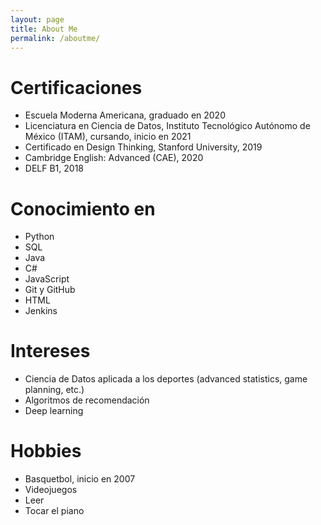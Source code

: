 ```yaml
---
layout: page
title: About Me
permalink: /aboutme/
---
```


# Certificaciones
 - Escuela Moderna Americana, graduado en 2020
 - Licenciatura en Ciencia de Datos, Instituto Tecnológico Autónomo de México (ITAM), cursando, inicio en 2021
 - Certificado en Design Thinking, Stanford University, 2019
 - Cambridge English: Advanced (CAE), 2020
 - DELF B1, 2018

# Conocimiento en 
 - Python
 - SQL
 - Java
 - C#
 - JavaScript
 - Git y GitHub
 - HTML 
 - Jenkins

# Intereses
 - Ciencia de Datos aplicada a los deportes (advanced statistics, game planning, etc.)
 - Algoritmos de recomendación
 - Deep learning

# Hobbies
 - Basquetbol, inicio en 2007 
 - Videojuegos
 - Leer
 - Tocar el piano

 
 


